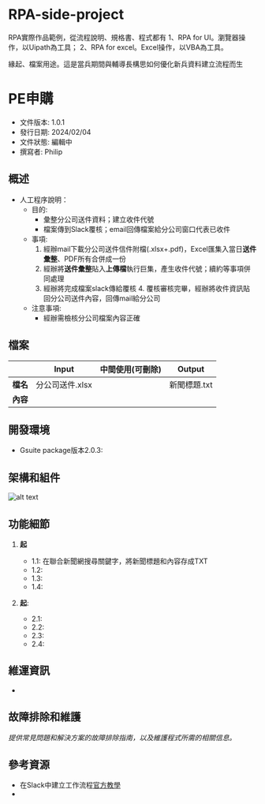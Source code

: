 # RPA-side-project
RPA實際作品範例，從流程說明、規格書、程式都有
1、RPA for UI。瀏覽器操作，以Uipath為工具；
2、RPA for excel。Excel操作，以VBA為工具。

緣起、檔案用途。這是當兵期間與輔導長構思如何優化新兵資料建立流程而生

# PE申購

- 文件版本: 1.0.1
- 發行日期: 2024/02/04
- 文件狀態: 編輯中
- 撰寫者: Philip

## 概述
* 人工程序說明：
	* 目的:
 		* 彙整分公司送件資料；建立收件代號
		* 檔案傳到Slack覆核；email回傳檔案給分公司窗口代表已收件
	* 事項:
		1. 經辦mail下載分公司送件信件附檔(.xlsx+.pdf)，Excel匯集入當日**送件彙整**、PDF所有合併成一份
		2. 經辦將**送件彙整**貼入**上傳檔**執行巨集，產生收件代號；續約等事項併同處理
  		3. 經辦將完成檔案slack傳給覆核
    		4. 覆核審核完畢，經辦將收件資訊貼回分公司送件內容，回傳mail給分公司
	* 注意事項:
 		* 經辦需檢核分公司檔案內容正確 
## 檔案
| |**Input**|**中間使用(可刪除)**|**Output**|
|----|---|---|---|
|**檔名**|分公司送件.xlsx||新聞標題.txt|
|**內容**||||
## 開發環境
* Gsuite package版本2.0.3:

## 架構和組件
![alt text](流程圖.png "PE申購作業流程")

## 功能細節
1. **起**
    - 1.1: 在聯合新聞網搜尋關鍵字，將新聞標題和內容存成TXT
    - 1.2: 
    - 1.3: 
	- 1.4: 


2. **起**: 
	- 2.1: 
    - 2.2: 
	- 2.3: 
	- 2.4: 


## 維運資訊
* 

## 故障排除和維護
*提供常見問題和解決方案的故障排除指南，以及維護程式所需的相關信息。*

## 參考資源
* 在Slack中建立工作流程[官方教學](https://slack.com/help/articles/360054495774-Edit-and-manage-your-workflows "link")
* 
